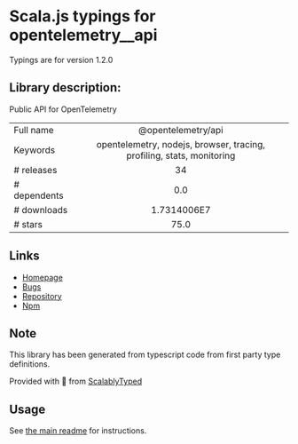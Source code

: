 
# Scala.js typings for opentelemetry__api

Typings are for version 1.2.0

## Library description:
Public API for OpenTelemetry

|                    |                 |
| ------------------ | :-------------: |
| Full name          | @opentelemetry/api |
| Keywords           | opentelemetry, nodejs, browser, tracing, profiling, stats, monitoring |
| # releases         | 34 |
| # dependents       | 0.0 |
| # downloads        | 1.7314006E7 |
| # stars            | 75.0 |

## Links
- [Homepage](https://github.com/open-telemetry/opentelemetry-js-api#readme)
- [Bugs](https://github.com/open-telemetry/opentelemetry-js-api/issues)
- [Repository](https://github.com/open-telemetry/opentelemetry-js-api)
- [Npm](https://www.npmjs.com/package/%40opentelemetry%2Fapi)
    


## Note
This library has been generated from typescript code from first party type definitions.

Provided with :purple_heart: from [ScalablyTyped](https://github.com/oyvindberg/ScalablyTyped)

## Usage
See [the main readme](../../readme.md) for instructions.


